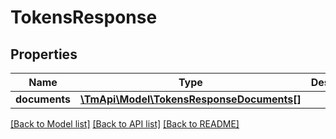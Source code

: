 # TokensResponse

## Properties
Name | Type | Description | Notes
------------ | ------------- | ------------- | -------------
**documents** | [**\TmApi\Model\TokensResponseDocuments[]**](TokensResponseDocuments.md) |  | [optional] 

[[Back to Model list]](../README.md#documentation-for-models) [[Back to API list]](../README.md#documentation-for-api-endpoints) [[Back to README]](../README.md)


